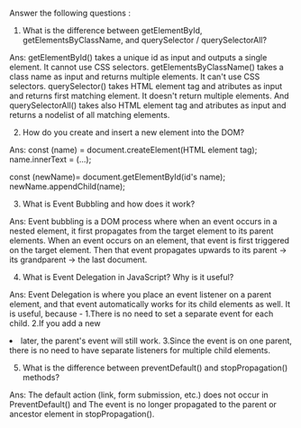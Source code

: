 Answer the following questions : 

1. What is the difference between getElementById, getElementsByClassName, and querySelector / querySelectorAll?

Ans: getElementById() takes a unique id as input and outputs a single element. It cannot use CSS selectors. getElementsByClassName() takes a class name  as input and returns multiple elements. It can't use CSS selectors. querySelector() takes HTML element tag and atributes as input and returns first matching element. It doesn't return multiple elements. And querySelectorAll() takes also HTML element tag and atributes as input and returns a nodelist of all matching elements.

2. How do you create and insert a new element into the DOM?

Ans: 
const (name) = document.createElement(HTML element tag);
name.innerText = (...);

const (newName)= document.getElementById(id's name);
newName.appendChild(name);

3. What is Event Bubbling and how does it work?

Ans: Event bubbling is a DOM process where when an event occurs in a nested element, it first propagates from the target element to its parent elements. When an event occurs on an element, that event is first triggered on the target element.
Then that event propagates upwards to its parent → its grandparent → the last document.

4. What is Event Delegation in JavaScript? Why is it useful?

Ans: Event Delegation is where you place an event listener on a parent element, and that event automatically works for its child elements as well. It is useful, because - 
1.There is no need to set a separate event for each child.
2.If you add a new <li> later, the parent's event will still work.
3.Since the event is on one parent, there is no need to have separate listeners for multiple child elements.

5. What is the difference between preventDefault() and stopPropagation() methods?

Ans: The default action (link, form submission, etc.) does not occur in PreventDefault() and The event is no longer propagated to the parent or ancestor element in stopPropagation().